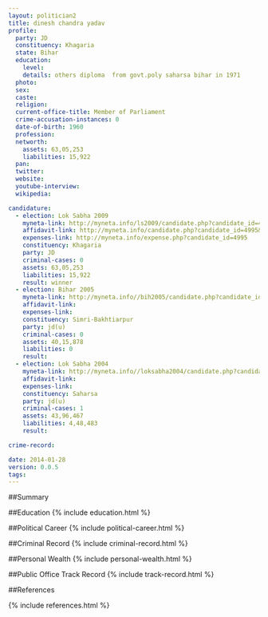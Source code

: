 ```yaml
---
layout: politician2
title: dinesh chandra yadav
profile: 
  party: JD
  constituency: Khagaria
  state: Bihar
  education: 
    level: 
    details: others diploma  from govt.poly saharsa bihar in 1971
  photo: 
  sex: 
  caste: 
  religion: 
  current-office-title: Member of Parliament
  crime-accusation-instances: 0
  date-of-birth: 1960
  profession: 
  networth: 
    assets: 63,05,253
    liabilities: 15,922
  pan: 
  twitter: 
  website: 
  youtube-interview: 
  wikipedia: 

candidature: 
  - election: Lok Sabha 2009
    myneta-link: http://myneta.info/ls2009/candidate.php?candidate_id=4995
    affidavit-link: http://myneta.info/candidate.php?candidate_id=4995&scan=original
    expenses-link: http://myneta.info/expense.php?candidate_id=4995
    constituency: Khagaria 
    party: JD
    criminal-cases: 0
    assets: 63,05,253
    liabilities: 15,922
    result: winner 
  - election: Bihar 2005
    myneta-link: http://myneta.info//bih2005/candidate.php?candidate_id=361
    affidavit-link: 
    expenses-link: 
    constituency: Simri-Bakhtiarpur 
    party: jd(u)
    criminal-cases: 0
    assets: 40,15,878
    liabilities: 0
    result:  
  - election: Lok Sabha 2004
    myneta-link: http://myneta.info//loksabha2004/candidate.php?candidate_id=804
    affidavit-link: 
    expenses-link: 
    constituency: Saharsa 
    party: jd(u)
    criminal-cases: 1
    assets: 43,96,467
    liabilities: 4,48,483
    result:  

crime-record: 

date: 2014-01-28
version: 0.0.5
tags: 
---
```

##Summary


##Education
{% include education.html %}


##Political Career
{% include political-career.html %}


##Criminal Record
{% include criminal-record.html %}


##Personal Wealth
{% include personal-wealth.html %}


##Public Office Track Record
{% include track-record.html %}


##References


{% include references.html %}